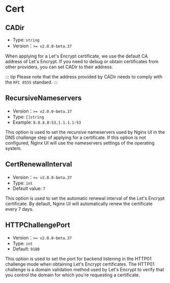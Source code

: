 # Cert

## CADir
- Type: `string`
- Version：`>= v2.0.0-beta.37`

When applying for a Let's Encrypt certificate, we use the default CA address of Let's Encrypt. If you need to debug or
obtain certificates from other providers, you can set CADir to their address.

::: tip
Please note that the address provided by
CADir needs to comply with the `RFC 8555` standard.
:::

## RecursiveNameservers

- Version：`>= v2.0.0-beta.37`
- Type: `[]string`
- Example: `8.8.8.8:53,1.1.1.1:53`

This option is used to set the recursive nameservers used by
Nginx UI in the DNS challenge step of applying for a certificate.
If this option is not configured, Nginx UI will use the nameservers settings of the operating system.


## CertRenewalInterval

- Version：`>= v2.0.0-beta.37`
- Type: `int`
- Default value: `7`

This option is used to set the automatic renewal interval of the Let's Encrypt certificate.
By default, Nginx UI will automatically renew the certificate every 7 days.

## HTTPChallengePort

- Version：`>= v2.0.0-beta.37`
- Type: `int`
- Default: `9180`

This option is used to set the port for backend listening in the HTTP01 challenge mode when obtaining Let's Encrypt
certificates. The HTTP01 challenge is a domain validation method used by Let's Encrypt to verify that you control the
domain for which you're requesting a certificate.

